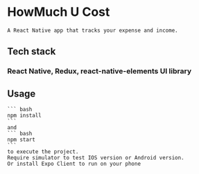 # HowMuch U Cost

    A React Native app that tracks your expense and income.

## Tech stack

### React Native, Redux, react-native-elements UI library

## Usage

    ``` bash
    npm install
    ``` 
    and 
    ``` bash
    npm start
    ``` 
    to execute the project.
    Require simulator to test IOS version or Android version.
    Or install Expo Client to run on your phone
